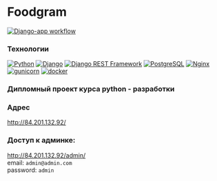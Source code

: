 # Foodgram
[![Django-app workflow](https://github.com/Pash1et/foodgram-project-react/actions/workflows/foodgram_workflow.yml/badge.svg)](https://github.com/Pash1et/foodgram-project-react/actions/workflows/foodgram_workflow.yml)
### Технологии
[![Python](https://img.shields.io/badge/-Python-464646?style=flat-square&logo=Python)](https://www.python.org/)
[![Django](https://img.shields.io/badge/-Django-464646?style=flat-square&logo=Django)](https://www.djangoproject.com/)
[![Django REST Framework](https://img.shields.io/badge/-Django%20REST%20Framework-464646?style=flat-square&logo=Django%20REST%20Framework)](https://www.django-rest-framework.org/)
[![PostgreSQL](https://img.shields.io/badge/-PostgreSQL-464646?style=flat-square&logo=PostgreSQL)](https://www.postgresql.org/)
[![Nginx](https://img.shields.io/badge/-NGINX-464646?style=flat-square&logo=NGINX)](https://nginx.org/ru/)
[![gunicorn](https://img.shields.io/badge/-gunicorn-464646?style=flat-square&logo=gunicorn)](https://gunicorn.org/)
[![docker](https://img.shields.io/badge/-Docker-464646?style=flat-square&logo=docker)](https://www.docker.com/)
### Дипломный проект курса python - разработки

### Адрес
http://84.201.132.92/

### Доступ к админке:  
http://84.201.132.92/admin/  
email: `admin@admin.com`  
password: `admin`